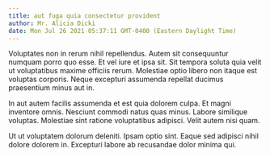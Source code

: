 ```yaml
---
title: aut fuga quia consectetur provident
author: Mr. Alicia Dicki
date: Mon Jul 26 2021 05:37:11 GMT-0400 (Eastern Daylight Time)
---
```

Voluptates non in rerum nihil repellendus. Autem sit consequuntur numquam porro quo esse. Et vel iure et ipsa sit. Sit tempora soluta quia velit ut voluptatibus maxime officiis rerum. Molestiae optio libero non itaque est voluptas corporis. Neque excepturi assumenda repellat ducimus praesentium minus aut in.

 In aut autem facilis assumenda et est quia dolorem culpa. Et magni inventore omnis. Nesciunt commodi natus quas minus. Labore similique voluptas. Molestiae sint ratione voluptatibus adipisci. Velit autem nisi quam.

 Ut ut voluptatem dolorum deleniti. Ipsam optio sint. Eaque sed adipisci nihil dolore dolorem in. Excepturi labore ab recusandae dolor minima qui.